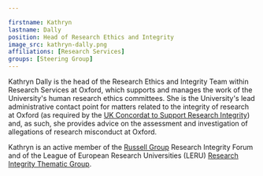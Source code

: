 ```yaml
---

firstname: Kathryn
lastname: Dally
position: Head of Research Ethics and Integrity
image_src: kathryn-dally.png
affiliations: [Research Services]
groups: [Steering Group]
---
```


Kathryn Dally is the head of the Research Ethics and Integrity Team
within Research Services at Oxford, which supports and manages the
work of the University's human research ethics committees. She is the
University's lead administrative contact point for matters related to
the integrity of research at Oxford (as required by the [UK Concordat
to Support Research
Integrity](https://www.universitiesuk.ac.uk/policy-and-analysis/reports/Documents/2012/the-concordat-to-support-research-integrity.pdf))
and, as such, she provides advice on the assessment and investigation
of allegations of research misconduct at Oxford.
 
Kathryn is an active member of the [Russell
Group](https://russellgroup.ac.uk/) Research Integrity Forum and of
the League of European Research Universities (LERU) [Research
Integrity Thematic
Group](https://www.leru.org/leru-groups/research-integrity).
